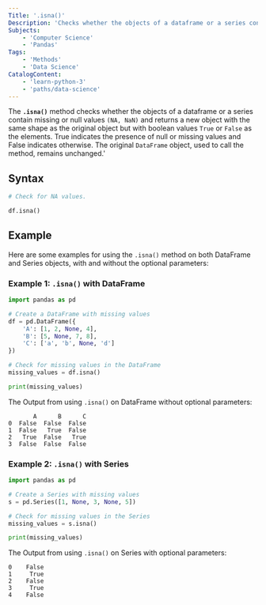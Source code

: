```yaml
---
Title: '.isna()'
Description: 'Checks whether the objects of a dataframe or a series contain missing or null values and returns a corresponding boolean `True` or `False` value.'
Subjects:
    - 'Computer Science'
    - 'Pandas'
Tags:
    - 'Methods'
    - 'Data Science'
CatalogContent:
    - 'learn-python-3'
    - 'paths/data-science'
---
```



The **`.isna()`** method checks whether the objects of a dataframe or a series contain missing or null values `(NA, NaN)` and returns a new object with the same shape as the original object but with boolean values `True` or `False` as the elements. True indicates the presence of null or missing values and False indicates otherwise. The original `DataFrame` object, used to call the method, remains unchanged.'

## Syntax

```py
# Check for NA values.

df.isna()
```
## Example

Here are some examples for using the `.isna()` method on both DataFrame and Series objects, with and without the optional parameters:
### Example 1: **`.isna()`** with DataFrame
```py
import pandas as pd

# Create a DataFrame with missing values
df = pd.DataFrame({
    'A': [1, 2, None, 4],
    'B': [5, None, 7, 8],
    'C': ['a', 'b', None, 'd']
})

# Check for missing values in the DataFrame
missing_values = df.isna()

print(missing_values)
```

The Output from using `.isna()` on DataFrame without optional parameters:

```shell
       A      B      C
0  False  False  False
1  False   True  False
2   True  False   True
3  False  False  False
```
### Example 2: **`.isna()`** with Series
```py
import pandas as pd

# Create a Series with missing values
s = pd.Series([1, None, 3, None, 5])

# Check for missing values in the Series
missing_values = s.isna()

print(missing_values)
```
The Output from using `.isna()` on Series with optional parameters:
```shell
0    False
1     True
2    False
3     True
4    False
```